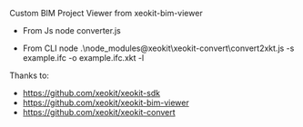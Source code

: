 Custom BIM Project Viewer from xeokit-bim-viewer 

- From Js
node converter.js

- From CLI
node .\node_modules\@xeokit\xeokit-convert\convert2xkt.js -s example.ifc -o example.ifc.xkt -l

Thanks to:

- https://github.com/xeokit/xeokit-sdk
- https://github.com/xeokit/xeokit-bim-viewer
- https://github.com/xeokit/xeokit-convert
